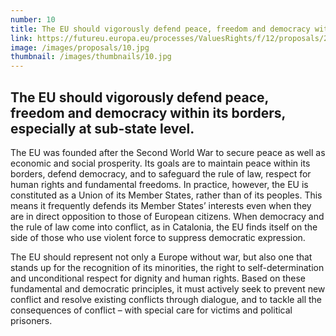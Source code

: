 ```yaml
---
number: 10
title: The EU should vigorously defend peace, freedom and democracy within its borders, especially at sub-state level.
link: https://futureu.europa.eu/processes/ValuesRights/f/12/proposals/249052
image: /images/proposals/10.jpg
thumbnail: /images/thumbnails/10.jpg
---
```


## The EU should vigorously __defend peace, freedom and democracy__ within its borders, especially at sub-state level.

The EU was founded after the Second World War to secure peace as well as economic and social prosperity. Its goals are to maintain peace within its borders, defend democracy, and to safeguard the rule of law, respect for human rights and fundamental freedoms. In practice, however, the EU is constituted as a Union of its Member States, rather than of its peoples. This means it frequently defends its Member States’ interests even when they are in direct opposition to those of European citizens. When democracy and the rule of law come into conflict, as in Catalonia, the EU finds itself on the side of those who use violent force to suppress democratic expression.

The EU should represent not only a Europe without war, but also one that stands up for the recognition of its minorities, the right to self-determination and unconditional respect for dignity and human rights. Based on these fundamental and democratic principles, it must actively seek to prevent new conflict and resolve existing conflicts through dialogue, and to tackle all the consequences of conflict – with special care for victims and political prisoners.
